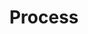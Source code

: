 ---
title: "Process"
layout: "process"
draft: false


# features
features:
  enable: true
  subtitle: "Our Process"
  title: "Our process to start your software<br> with us"
  description: "How it works from first call up to achiving results"
  features_blocks:
  - icon: "las la-phone-volume"
    title: "Call"
    content: "Tell us all you want regarding project details, expectations, software goal. We will get the info and give you a first basic feeling about how we proceed"
  - icon: "las la-project-diagram"
    title: "Scenario"
    content: "We analyse the scenario compiling requirements, difficulties and possible and realistic short and long term goals for your software development"
  - icon: "las la-comments"
    title: "Feedback"
    content: "We advise you with a first estimation of required work load, effort and budget for achieving the first target"
  - icon: "las la-user-clock"
    title: "Allocation"
    content: "Searching for the assignment of an IGLUBIT employee to your tech project according to skills and hours required. For larger projects, we also look for the right person who is able to deploy and control the precise programming language to develop your app"
  - icon: "las la-user-check"
    title: "Skills"
    content: "Presentation of the preselected employee mapping, who according to his experience and tech skills, match with your expectations"
  - icon: "las la-money-check"
    title: "Order"
    content: "If everything so far it has been positive, then we go for the definition of the start date and the Purchase Order. You only pay from when the employee start supporting you actively"
  - icon: "las la-wrench"
    title: "Landing"
    content: "IGLUBIT start supporting your software, app, website or cloud server, assist you on technical difficulties and reduce your work load, avoiding long investment effort"    
  - icon: "las la-balance-scale"
    title: "Reviews"
    content: "IGLUBIT performs project reviews so that every discrepancy, gaps and difficulties between project and back office, can be scalated and mitigated. We help you as Full-Service Platform" 
  - icon: "las la-tasks"
    title: "Adaptation to Change"
    content: "IGLUBIT support you by the deviation of needs in case of project changes technically and financially in order to assure your targets and retargets. Tech changes along the time and may appear some new wishes in between to be implemented"       



---